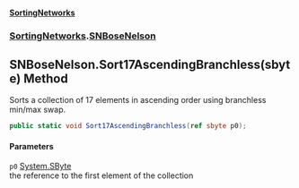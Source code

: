 #### [SortingNetworks](index.md 'index')
### [SortingNetworks](SortingNetworks.md 'SortingNetworks').[SNBoseNelson](SortingNetworks_SNBoseNelson.md 'SortingNetworks.SNBoseNelson')
## SNBoseNelson.Sort17AscendingBranchless(sbyte) Method
Sorts a collection of 17 elements in ascending order using branchless min/max swap.  
```csharp
public static void Sort17AscendingBranchless(ref sbyte p0);
```
#### Parameters
<a name='SortingNetworks_SNBoseNelson_Sort17AscendingBranchless(sbyte)_p0'></a>
`p0` [System.SByte](https://docs.microsoft.com/en-us/dotnet/api/System.SByte 'System.SByte')  
the reference to the first element of the collection
  

